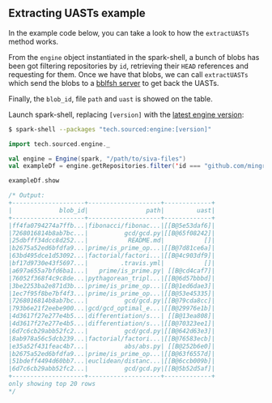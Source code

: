 ## Extracting UASTs example

In the example code below, you can take a look to how the `extractUASTs` method works.

From the `engine` object instantiated in the spark-shell, a bunch of blobs has been got filtering repositories by `id`, retrieving their `HEAD` references and requesting for them. Once we have that blobs, we can call `extractUASTs` which send the blobs to a [bblfsh server](https://github.com/bblfsh/server) to get back the UASTs.

Finally, the `blob_id`, file `path` and `uast` is showed on the table.

Launch spark-shell, replacing `[version]` with the [latest engine version](http://search.maven.org/#search%7Cga%7C1%7Ctech.sourced):
```sh
$ spark-shell --packages "tech.sourced:engine:[version]"
```

```scala
import tech.sourced.engine._

val engine = Engine(spark, "/path/to/siva-files")
val exampleDf = engine.getRepositories.filter('id === "github.com/mingrammer/funmath.git").getHEAD.getCommits.getTreeEntries.getBlobs.extractUASTs.select('blob_id, 'path, 'uast)

exampleDf.show

/* Output:
+--------------------+--------------------+-------------+
|             blob_id|                path|         uast|
+--------------------+--------------------+-------------+
|ff4fa0794274a7ffb...|fibonacci/fibonac...|[[B@5e53daf6]|
|7268016814b8ab7bc...|          gcd/gcd.py|[[B@65f08242]|
|25dbfff34dcc8d252...|           README.md|           []|
|b2675a52ed6bfdfa9...|prime/is_prime_op...|[[B@7d81ce6a]|
|63bd495dce1d53092...|factorial/factori...|[[B@4c903df9]|
|bf17d9730e43f5697...|         .travis.yml|           []|
|a697a655a7bfd6ba1...|   prime/is_prime.py| [[B@cd4caf7]|
|76052f368f4c9c8de...|pythagorean_tripl...|[[B@6d57bbbd]|
|3be2253ba2e871d3b...|prime/is_prime_op...|[[B@1ed6dae3]|
|1ec7f95f8be7bf4f3...|prime/is_prime_op...|[[B@53e45335]|
|7268016814b8ab7bc...|          gcd/gcd.py|[[B@79cda8cc]|
|793b6e21f2eebe900...|gcd/gcd_optimal_e...|[[B@29976e1b]|
|4d3617f27e277e4b5...|differentiation/s...| [[B@13ea808]|
|4d3617f27e277e4b5...|differentiation/s...|[[B@70323ee1]|
|6d7c6cb29abb52fc2...|          gcd/gcd.py|[[B@642d63e3]|
|8ab978a56c5dcb239...|factorial/factori...|[[B@76583ecb]|
|e35a52f431feac4b7...|          abs/abs.py| [[B@252b6e0]|
|b2675a52ed6bfdfa9...|prime/is_prime_op...|[[B@63f6557d]|
|51bdeff4494d60bb7...|euclidean/distanc...|[[B@6ccb009b]|
|6d7c6cb29abb52fc2...|          gcd/gcd.py|[[B@5b52d5af]|
+--------------------+--------------------+-------------+
only showing top 20 rows
*/
```
